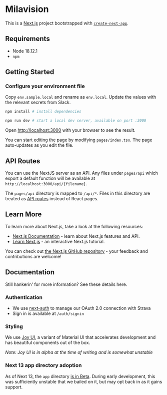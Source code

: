 # Milavision
This is a [Next.js](https://nextjs.org/) project bootstrapped with [`create-next-app`](https://github.com/vercel/next.js/tree/canary/packages/create-next-app).

## Requirements

- Node 18.12.1
- `npm`

## Getting Started

### Configure your environment file

Copy `env.sample.local` and rename as `env.local`. Update the values with the relevant secrets from Slack.

```sh
npm install # install dependencies

npm run dev # start a local dev server, available on port :3000
```

Open [http://localhost:3000](http://localhost:3000) with your browser to see the result.

You can start editing the page by modifying `pages/index.tsx`. The page auto-updates as you edit the file.

## API Routes

You can use the NextJS server as an API. Any files under `pages/api` which export a default function will be available at `http://localhost:3000/api/{filename}`.

The `pages/api` directory is mapped to `/api/*`. Files in this directory are treated as [API routes](https://nextjs.org/docs/api-routes/introduction) instead of React pages.

## Learn More

To learn more about Next.js, take a look at the following resources:

- [Next.js Documentation](https://nextjs.org/docs) - learn about Next.js features and API.
- [Learn Next.js](https://nextjs.org/learn) - an interactive Next.js tutorial.

You can check out [the Next.js GitHub repository](https://github.com/vercel/next.js/) - your feedback and contributions are welcome!

## Documentation

Still hankerin' for more information? See these details here.

### Authentication

* We use [next-auth](https://next-auth.js.org/) to manage our OAuth 2.0 connection with Strava
* Sign in is available at `/auth/signin`

### Styling

We use [Joy UI](https://mui.com/joy-ui/getting-started/overview/), a variant of Material UI that accelerates development and has beautiful components out of the box.

_Note: Joy UI is in alpha at the time of writing and is somewhat unstable_

### Next 13 app directory adoption
As of Next 13, the `app` directory [is in Beta](https://beta.nextjs.org/docs/getting-started). During early development, this was sufficiently unstable that we bailed on it, but may opt back in as it gains support.